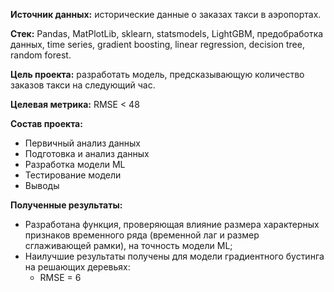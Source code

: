 **Источник данных:** исторические данные о заказах такси в аэропортах. 

**Стек:** Pandas, MatPlotLib, sklearn, statsmodels, LightGBM, предобработка данных, time series, gradient boosting, linear regression, decision tree, random forest.

**Цель проекта:** разработать модель, предсказывающую количество заказов такси на следующий час.

**Целевая метрика:** RMSE < 48

**Состав проекта:**
- Первичный анализ данных
- Подготовка и анализ данных
- Разработка модели ML
- Тестирование модели
- Выводы

**Полученные результаты:**
- Разработана функция, проверяющая влияние размера характерных признаков временного ряда (временной лаг и размер сглаживающей рамки), на точность модели ML;
- Наилучшие результаты получены для модели градиентного бустинга на решающих деревьях:
  - RMSE = 6
